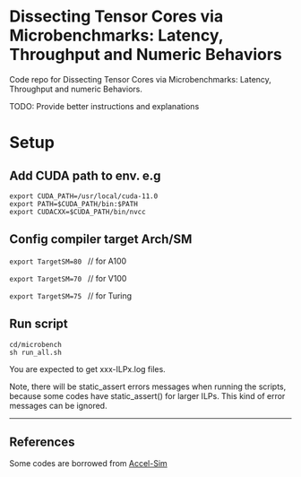 # Dissecting Tensor Cores via Microbenchmarks: Latency, Throughput and Numeric Behaviors

Code repo for Dissecting Tensor Cores via Microbenchmarks: Latency, Throughput and numeric Behaviors.


TODO: Provide better instructions and explanations

# Setup 

## Add CUDA path to env. e.g

```
export CUDA_PATH=/usr/local/cuda-11.0
export PATH=$CUDA_PATH/bin:$PATH
export CUDACXX=$CUDA_PATH/bin/nvcc
```

## Config compiler target Arch/SM 

```export TargetSM=80 ``` // for A100

```export TargetSM=70 ``` // for V100

```export TargetSM=75 ``` // for Turing


## Run script

```
cd/microbench
sh run_all.sh
```

You are expected to get xxx-ILPx.log files.

Note, there will be static_assert errors messages when running the scripts, because some codes have static_assert() for larger ILPs. This kind of error messages can be ignored.


-------------------------------------

## References
Some codes are borrowed from [Accel-Sim](https://github.com/accel-sim/accel-sim-framework)



